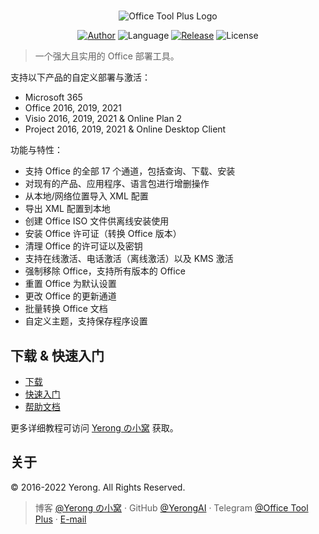 ﻿#

<p align="center">
<img alt="Office Tool Plus Logo" src="https://otp.landian.vip/static/images/logo.webp"/>
</p>

<p align="center">
<a href="https://www.coolhub.top/" target="_blank"><img alt="Author" src="https://img.shields.io/badge/Author-Yerong-blue?style=flat-square"/></a>
<img alt="Language" src="https://img.shields.io/badge/Language-C%23-green?style=flat-square"/>
<a href="https://otp.landian.vip/" target="_blank"><img alt="Release" src="https://img.shields.io/github/v/release/YerongAI/Office-Tool?style=flat-square"/></a>
<img alt="License" src="https://img.shields.io/github/license/YerongAI/Office-Tool?style=flat-square"/>
</p>

 > 一个强大且实用的 Office 部署工具。

支持以下产品的自定义部署与激活：

- Microsoft 365
- Office 2016, 2019, 2021
- Visio 2016, 2019, 2021 & Online Plan 2
- Project 2016, 2019, 2021 & Online Desktop Client

功能与特性：

- 支持 Office 的全部 17 个通道，包括查询、下载、安装
- 对现有的产品、应用程序、语言包进行增删操作
- 从本地/网络位置导入 XML 配置
- 导出 XML 配置到本地
- 创建 Office ISO 文件供离线安装使用
- 安装 Office 许可证（转换 Office 版本）
- 清理 Office 的许可证以及密钥
- 支持在线激活、电话激活（离线激活）以及 KMS 激活
- 强制移除 Office，支持所有版本的 Office
- 重置 Office 为默认设置
- 更改 Office 的更新通道
- 批量转换 Office 文档
- 自定义主题，支持保存程序设置

## 下载 & 快速入门

- [下载](https://help.coolhub.top/zh-cn/start/)
- [快速入门](https://github.com/YerongAI/Office-Tool/wiki)
- [帮助文档](https://otp.landian.vip/help)

更多详细教程可访问 [Yerong の小窝](https://www.coolhub.top/) 获取。

## 关于

© 2016-2022 Yerong. All Rights Reserved.

> 博客 [@Yerong の小窝](https://www.coolhub.top/) · GitHub [@YerongAI](https://github.com/YerongAI) · Telegram [@Office Tool Plus](https://t.me/s/otp_channel) · [E-mail](mailto:yerong@coolhub.top)
